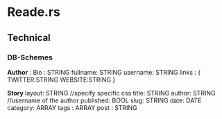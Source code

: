 # Reade.rs

## Technical

### DB-Schemes

**Author** : 
Bio : STRING
fullname: STRING
username: STRING
links : {
	TWITTER:STRING
	WEBSITE:STRING
}

**Story**
layout: STRING //specify specific css
title: STRING
author: STRING //username of the author
published: BOOL
slug: STRING
date: DATE
category: ARRAY
tags : ARRAY
post : STRING

